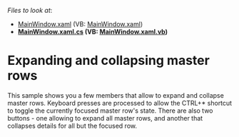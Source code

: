 <!-- default file list -->
*Files to look at*:

* [MainWindow.xaml](./CS/WpfApplication21/MainWindow.xaml) (VB: [MainWindow.xaml](./VB/WpfApplication21/MainWindow.xaml))
* **[MainWindow.xaml.cs](./CS/WpfApplication21/MainWindow.xaml.cs) (VB: [MainWindow.xaml.vb](./VB/WpfApplication21/MainWindow.xaml.vb))**
<!-- default file list end -->
# Expanding and collapsing master rows


<p>This sample shows you a few members that allow to expand and collapse master rows. Keyboard presses are processed to allow the CTRL+* shortcut to toggle the currently focused master row's state. There are also two buttons - one allowing to expand all master rows, and another that collapses details for all but the focused row.</p>

<br/>


